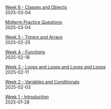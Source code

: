 [Week 6 - Classes and Objects](week6/)  
2025-03-04  

[Midterm Practice Questions](midterm-practice/)  
2025-03-04  

[Week 5 - Timers and Arrays](week5/)  
2025-02-25  

[Week 4 - Functions](week4/)  
2025-02-18  

[Week 3 - Loops and Loops and Loops and Loops](week3/)  
2025-02-11  

[Week 2 - Variables and Conditionals](week2/)  
2025-02-03  

[Week 1 - Introduction](intro/)  
2025-01-28  

